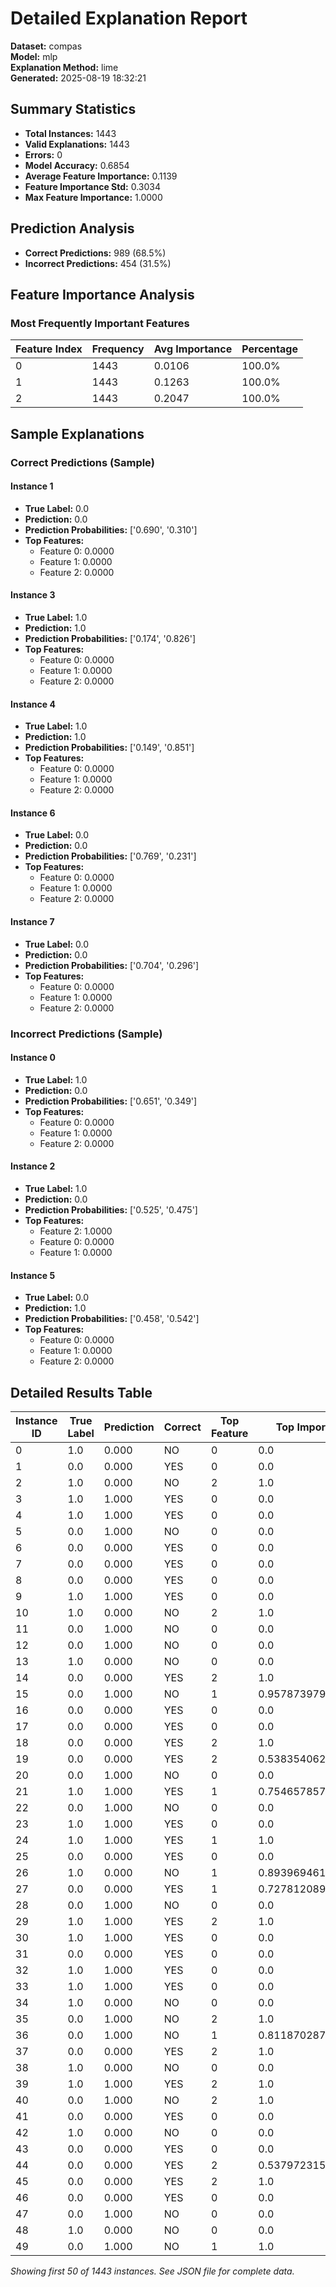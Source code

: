 # Detailed Explanation Report

**Dataset:** compas  
**Model:** mlp  
**Explanation Method:** lime  
**Generated:** 2025-08-19 18:32:21  

## Summary Statistics

- **Total Instances:** 1443
- **Valid Explanations:** 1443
- **Errors:** 0
- **Model Accuracy:** 0.6854
- **Average Feature Importance:** 0.1139
- **Feature Importance Std:** 0.3034
- **Max Feature Importance:** 1.0000

## Prediction Analysis

- **Correct Predictions:** 989 (68.5%)
- **Incorrect Predictions:** 454 (31.5%)

## Feature Importance Analysis

### Most Frequently Important Features

| Feature Index | Frequency | Avg Importance | Percentage |
|---------------|-----------|----------------|------------|
| 0 | 1443 | 0.0106 | 100.0% |
| 1 | 1443 | 0.1263 | 100.0% |
| 2 | 1443 | 0.2047 | 100.0% |

## Sample Explanations

### Correct Predictions (Sample)

#### Instance 1

- **True Label:** 0.0
- **Prediction:** 0.0
- **Prediction Probabilities:** ['0.690', '0.310']
- **Top Features:**
  - Feature 0: 0.0000
  - Feature 1: 0.0000
  - Feature 2: 0.0000

#### Instance 3

- **True Label:** 1.0
- **Prediction:** 1.0
- **Prediction Probabilities:** ['0.174', '0.826']
- **Top Features:**
  - Feature 0: 0.0000
  - Feature 1: 0.0000
  - Feature 2: 0.0000

#### Instance 4

- **True Label:** 1.0
- **Prediction:** 1.0
- **Prediction Probabilities:** ['0.149', '0.851']
- **Top Features:**
  - Feature 0: 0.0000
  - Feature 1: 0.0000
  - Feature 2: 0.0000

#### Instance 6

- **True Label:** 0.0
- **Prediction:** 0.0
- **Prediction Probabilities:** ['0.769', '0.231']
- **Top Features:**
  - Feature 0: 0.0000
  - Feature 1: 0.0000
  - Feature 2: 0.0000

#### Instance 7

- **True Label:** 0.0
- **Prediction:** 0.0
- **Prediction Probabilities:** ['0.704', '0.296']
- **Top Features:**
  - Feature 0: 0.0000
  - Feature 1: 0.0000
  - Feature 2: 0.0000

### Incorrect Predictions (Sample)

#### Instance 0

- **True Label:** 1.0
- **Prediction:** 0.0
- **Prediction Probabilities:** ['0.651', '0.349']
- **Top Features:**
  - Feature 0: 0.0000
  - Feature 1: 0.0000
  - Feature 2: 0.0000

#### Instance 2

- **True Label:** 1.0
- **Prediction:** 0.0
- **Prediction Probabilities:** ['0.525', '0.475']
- **Top Features:**
  - Feature 2: 1.0000
  - Feature 0: 0.0000
  - Feature 1: 0.0000

#### Instance 5

- **True Label:** 0.0
- **Prediction:** 1.0
- **Prediction Probabilities:** ['0.458', '0.542']
- **Top Features:**
  - Feature 0: 0.0000
  - Feature 1: 0.0000
  - Feature 2: 0.0000

## Detailed Results Table

| Instance ID | True Label | Prediction | Correct | Top Feature | Top Importance |
|-------------|------------|------------|---------|-------------|----------------|
| 0 | 1.0 | 0.000 | NO | 0 | 0.0 |
| 1 | 0.0 | 0.000 | YES | 0 | 0.0 |
| 2 | 1.0 | 0.000 | NO | 2 | 1.0 |
| 3 | 1.0 | 1.000 | YES | 0 | 0.0 |
| 4 | 1.0 | 1.000 | YES | 0 | 0.0 |
| 5 | 0.0 | 1.000 | NO | 0 | 0.0 |
| 6 | 0.0 | 0.000 | YES | 0 | 0.0 |
| 7 | 0.0 | 0.000 | YES | 0 | 0.0 |
| 8 | 0.0 | 0.000 | YES | 0 | 0.0 |
| 9 | 1.0 | 1.000 | YES | 0 | 0.0 |
| 10 | 1.0 | 0.000 | NO | 2 | 1.0 |
| 11 | 0.0 | 1.000 | NO | 0 | 0.0 |
| 12 | 0.0 | 1.000 | NO | 0 | 0.0 |
| 13 | 1.0 | 0.000 | NO | 0 | 0.0 |
| 14 | 0.0 | 0.000 | YES | 2 | 1.0 |
| 15 | 0.0 | 1.000 | NO | 1 | 0.9578739794646998 |
| 16 | 0.0 | 0.000 | YES | 0 | 0.0 |
| 17 | 0.0 | 0.000 | YES | 0 | 0.0 |
| 18 | 0.0 | 0.000 | YES | 2 | 1.0 |
| 19 | 0.0 | 0.000 | YES | 2 | 0.538354062163586 |
| 20 | 0.0 | 1.000 | NO | 0 | 0.0 |
| 21 | 1.0 | 1.000 | YES | 1 | 0.7546578572478599 |
| 22 | 0.0 | 1.000 | NO | 0 | 0.0 |
| 23 | 1.0 | 1.000 | YES | 0 | 0.0 |
| 24 | 1.0 | 1.000 | YES | 1 | 1.0 |
| 25 | 0.0 | 0.000 | YES | 0 | 0.0 |
| 26 | 1.0 | 0.000 | NO | 1 | 0.8939694619270545 |
| 27 | 0.0 | 0.000 | YES | 1 | 0.7278120892034314 |
| 28 | 0.0 | 1.000 | NO | 0 | 0.0 |
| 29 | 1.0 | 1.000 | YES | 2 | 1.0 |
| 30 | 1.0 | 1.000 | YES | 0 | 0.0 |
| 31 | 0.0 | 0.000 | YES | 0 | 0.0 |
| 32 | 1.0 | 1.000 | YES | 0 | 0.0 |
| 33 | 1.0 | 1.000 | YES | 0 | 0.0 |
| 34 | 1.0 | 0.000 | NO | 0 | 0.0 |
| 35 | 0.0 | 1.000 | NO | 2 | 1.0 |
| 36 | 0.0 | 1.000 | NO | 1 | 0.8118702871906455 |
| 37 | 0.0 | 0.000 | YES | 2 | 1.0 |
| 38 | 1.0 | 0.000 | NO | 0 | 0.0 |
| 39 | 1.0 | 1.000 | YES | 2 | 1.0 |
| 40 | 0.0 | 1.000 | NO | 2 | 1.0 |
| 41 | 0.0 | 0.000 | YES | 0 | 0.0 |
| 42 | 1.0 | 0.000 | NO | 0 | 0.0 |
| 43 | 0.0 | 0.000 | YES | 0 | 0.0 |
| 44 | 0.0 | 0.000 | YES | 2 | 0.5379723157500935 |
| 45 | 0.0 | 0.000 | YES | 2 | 1.0 |
| 46 | 0.0 | 0.000 | YES | 0 | 0.0 |
| 47 | 0.0 | 1.000 | NO | 0 | 0.0 |
| 48 | 1.0 | 0.000 | NO | 0 | 0.0 |
| 49 | 0.0 | 1.000 | NO | 1 | 1.0 |

*Showing first 50 of 1443 instances. See JSON file for complete data.*
